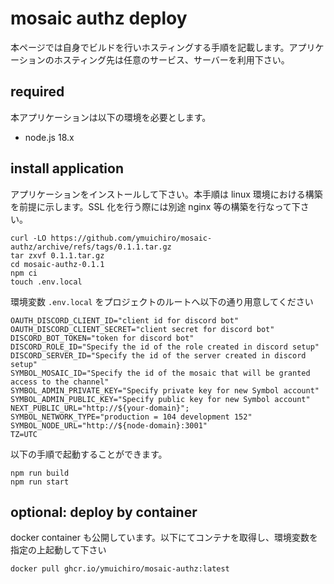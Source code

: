 # mosaic authz deploy

本ページでは自身でビルドを行いホスティングする手順を記載します。アプリケーションのホスティング先は任意のサービス、サーバーを利用下さい。

## required

本アプリケーションは以下の環境を必要とします。

- node.js 18.x

## install application

アプリケーションをインストールして下さい。本手順は linux 環境における構築を前提に示します。SSL 化を行う際には別途 nginx 等の構築を行なって下さい。

```shell
curl -LO https://github.com/ymuichiro/mosaic-authz/archive/refs/tags/0.1.1.tar.gz
tar zxvf 0.1.1.tar.gz
cd mosaic-authz-0.1.1
npm ci
touch .env.local
```

環境変数 `.env.local` をプロジェクトのルートへ以下の通り用意してください

```.env.local
OAUTH_DISCORD_CLIENT_ID="client id for discord bot"
OAUTH_DISCORD_CLIENT_SECRET="client secret for discord bot"
DISCORD_BOT_TOKEN="token for discord bot"
DISCORD_ROLE_ID="Specify the id of the role created in discord setup"
DISCORD_SERVER_ID="Specify the id of the server created in discord setup"
SYMBOL_MOSAIC_ID="Specify the id of the mosaic that will be granted access to the channel"
SYMBOL_ADMIN_PRIVATE_KEY="Specify private key for new Symbol account"
SYMBOL_ADMIN_PUBLIC_KEY="Specify public key for new Symbol account"
NEXT_PUBLIC_URL="http://${your-domain}";
SYMBOL_NETWORK_TYPE="production = 104 development 152"
SYMBOL_NODE_URL="http://${node-domain}:3001"
TZ=UTC
```

以下の手順で起動することができます。

```shell
npm run build
npm run start
```

## optional: deploy by container

docker container も公開しています。以下にてコンテナを取得し、環境変数を指定の上起動して下さい

```sh
docker pull ghcr.io/ymuichiro/mosaic-authz:latest
```
